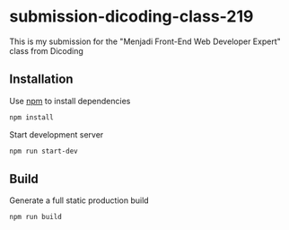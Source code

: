 # submission-dicoding-class-219

This is my submission for the "Menjadi Front-End Web Developer Expert" class from Dicoding

## Installation

Use [npm](https://nodejs.org/en/) to install dependencies

```bash
npm install
```

Start development server

```bash
npm run start-dev
```

## Build

Generate a full static production build

```bash
npm run build
```
